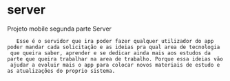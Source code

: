 # server
Projeto mobile segunda parte Server




       Esse é o servidor que ira poder fazer qualquer utilizador do app poder mandar cada solicitação e as ideias pra qual area de tecnologia
     que queira saber, aprender e se dedicar ainda mais aos estudos da parte que queira trabalhar na area de trabalho. Porque essa ideias vão 
     ajudar a evoluir mais o app para colocar novos materiais de estudo e as atualizações do proprio sistema. 
